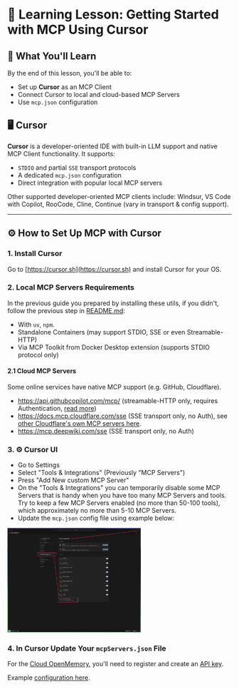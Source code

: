 # 🧠 Learning Lesson: Getting Started with MCP Using Cursor

## 🚀 What You'll Learn

By the end of this lesson, you'll be able to:

- Set up **Cursor** as an MCP Client
- Connect Cursor to local and cloud-based MCP Servers
- Use `mcp.json` configuration

## 🖥️ Cursor

**Cursor** is a developer-oriented IDE with built-in LLM support and native MCP Client functionality. It supports:

- `STDIO` and partial `SSE` transport protocols
- A dedicated `mcp.json` configuration
- Direct integration with popular local MCP servers

Other supported developer-oriented MCP clients include: Windsur, VS Code with Copilot, RooCode, Cline, Continue (vary in transport & config support).

---

## ⚙️ How to Set Up MCP with Cursor

### 1. **Install Cursor**
Go to [https://cursor.sh](https://cursor.sh) and install Cursor for your OS.

### 2. **Local MCP Servers Requirements**
In the previous guide you prepared by installing these utils, if you didn't, follow the previous step in [README.md](../README.md):
- With `uv`, `npm`.
- Standalone Containers (may support STDIO, SSE or even Streamable-HTTP)
- Via MCP Toolkit from Docker Desktop extension (supports STDIO protocol only)

#### 2.1 **Cloud MCP Servers**
Some online services have native MCP support (e.g. GitHub, Cloudflare).
- https://api.githubcopilot.com/mcp/ (streamable-HTTP only, requires Authentication, [read more](https://github.com/github/github-mcp-server))
- https://docs.mcp.cloudflare.com/sse (SSE transport only, no Auth), see [other Cloudflare's own MCP servers here](https://developers.cloudflare.com/agents/model-context-protocol/mcp-servers-for-cloudflare/).
- https://mcp.deepwiki.com/sse (SSE transport only, no Auth)

### 3. ⚙️ Cursor UI
- Go to Settings
- Select "Tools & Integrations" (Previously "MCP Servers")
- Press "Add New custom MCP Server"
- On the "Tools & Integrations" you can temporarily disable some MCP Servers that is handy when you have too many MCP Servers and tools. Try to keep a few MCP Servers enabled (no more than 50-100 tools), which approximately no more than 5-10 MCP Servers. 
- Update the `mcp.json` config file using example below:

<img src="./1_cursor_settings.png" alt="Cursor Settings UI" width="300">

### 4. **In Cursor Update Your `mcpServers.json` File**
For the [Cloud OpenMemory](openmemory.dev), you'll need to register and create an [API key](https://app.openmemory.dev/dashboard).

Example [configuration here](../mcpServers.json).

